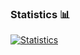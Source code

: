 ### Statistics 📊
[![Statistics](https://github-readme-stats.vercel.app/api?username=ItsTino&show_icons=true&icon_color=805AD5&text_color=666666&bg_color=ffffff00&hide_title=true&include_all_commits=true&count_private=true&hide_border=true&hide=contribs)](https://github.com/ooojustin)
